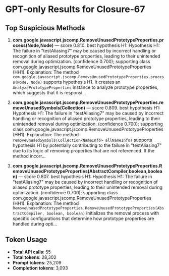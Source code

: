 # GPT-only Results for Closure-67

## Top Suspicious Methods

1. **com.google.javascript.jscomp.RemoveUnusedPrototypeProperties.process(Node,Node)** — score 0.810. best hypothesis H1: Hypothesis H1: The failure in "testAliasing7" may be caused by incorrect handling or recognition of aliased prototype properties, leading to their unintended removal during optimization. (confidence 0.700); supporting class com.google.javascript.jscomp.RemoveUnusedPrototypeProperties (HH1).
    Explanation: The method `com.google.javascript.jscomp.RemoveUnusedPrototypeProperties.process(Node, Node)` supports hypothesis H1. It creates an `AnalyzePrototypeProperties` instance to analyze prototype properties, which suggests that it is responsi...

2. **com.google.javascript.jscomp.RemoveUnusedPrototypeProperties.removeUnusedSymbols(Collection)** — score 0.809. best hypothesis H1: Hypothesis H1: The failure in "testAliasing7" may be caused by incorrect handling or recognition of aliased prototype properties, leading to their unintended removal during optimization. (confidence 0.700); supporting class com.google.javascript.jscomp.RemoveUnusedPrototypeProperties (HH1).
    Explanation: The method `removeUnusedSymbols(Collection<NameInfo> allNameInfo)` supports hypothesis H1 by potentially contributing to the failure in "testAliasing7" due to its logic of removing properties that are not referenced. If the method incorr...

3. **com.google.javascript.jscomp.RemoveUnusedPrototypeProperties.RemoveUnusedPrototypeProperties(AbstractCompiler,boolean,boolean)** — score 0.807. best hypothesis H1: Hypothesis H1: The failure in "testAliasing7" may be caused by incorrect handling or recognition of aliased prototype properties, leading to their unintended removal during optimization. (confidence 0.700); supporting class com.google.javascript.jscomp.RemoveUnusedPrototypeProperties (HH1).
    Explanation: The method `RemoveUnusedPrototypeProperties.RemoveUnusedPrototypeProperties(AbstractCompiler, boolean, boolean)` initializes the removal process with specific configurations that determine how prototype properties are handled during opti...


## Token Usage

- **Total API calls**: 55
- **Total tokens**: 28,302
- **Prompt tokens**: 25,209
- **Completion tokens**: 3,093
